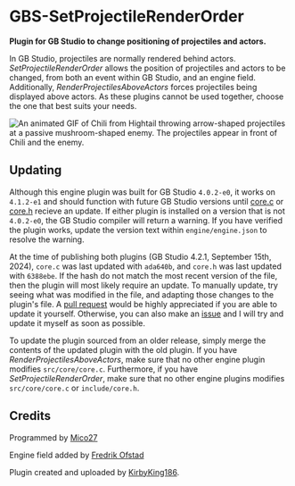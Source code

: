 # GBS-SetProjectileRenderOrder
**Plugin for GB Studio to change positioning of projectiles and actors.**

In GB Studio, projectiles are normally rendered behind actors. *SetProjectileRenderOrder* allows the position of projectiles and actors to be changed, from both an event within GB Studio, and an engine field. Additionally, *RenderProjectilesAboveActors* forces projectiles being displayed above actors. As these plugins cannot be used together, choose the one that best suits your needs.

<img src="https://github.com/user-attachments/assets/50e5d69a-c32d-448c-b725-741c8e04b33f" alt="An animated GIF of Chili from Hightail throwing arrow-shaped projectiles at a passive mushroom-shaped enemy. The projectiles appear in front of Chili and the enemy." />

## Updating

Although this engine plugin was built for GB Studio `4.0.2-e0`, it works on `4.1.2-e1` and should function with future GB Studio versions until [core.c](https://github.com/chrismaltby/gb-studio/blob/develop/appData/src/gb/src/core/core.c) or [core.h](https://github.com/chrismaltby/gb-studio/blob/develop/appData/src/gb/include/core.h) recieve an update. If either plugin is installed on a version that is not `4.0.2-e0`, the GB Studio compiler will return a warning. If you have verified the plugin works, update the version text within `engine/engine.json` to resolve the warning.

At the time of publishing both plugins (GB Studio 4.2.1, September 15th, 2024), `core.c` was last updated with `ada640b`, and `core.h` was last updated with `6388ebe`. If the hash do not match the most recent version of the file, then the plugin will most likely require an update. To manually update, try seeing what was modified in the file, and adapting those changes to the plugin's file. A [pull request](https://github.com/KirbyKing186/GBS-SetProjectileRenderOrder/pulls) would be highly appreciated if you are able to update it yourself. Otherwise, you can also make an [issue](https://github.com/KirbyKing186/GBS-SetProjectileRenderOrder/issues) and I will try and update it myself as soon as possible.

To update the plugin sourced from an older release, simply merge the contents of the updated plugin with the old plugin. If you have *RenderProjectilesAboveActors*, make sure that no other engine plugin modifies `src/core/core.c`. Furthermore, if you have *SetProjectileRenderOrder*, make sure that no other engine plugins modifies `src/core/core.c` or `include/core.h`.

## Credits

Programmed by [Mico27](https://github.com/Mico27)

Engine field added by [Fredrik Ofstad](https://github.com/fredrikofstad)

Plugin created and uploaded by [KirbyKing186](https://github.com/KirbyKing186).
